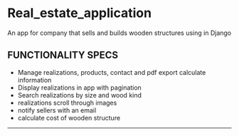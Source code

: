 # Real_estate_application

An app for company that sells and builds wooden structures using in Django


## FUNCTIONALITY SPECS

- Manage realizations, products, contact and pdf export calculate information
- Display realizations in app with pagination
- Search realizations by size and wood kind
- realizations scroll through images
- notify sellers with an email
- calculate cost of wooden structure

***
